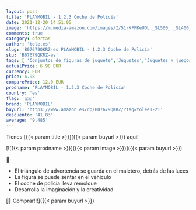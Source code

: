 ```yaml
---
layout: post
title: 'PLAYMOBIL - 1.2.3 Coche de Policía'
date: 2021-12-20 14:51:05
image: 'https://m.media-amazon.com/images/I/51rKFFKeUOL._SL500_._SL400_.jpg'
comments: true
category: ofertas
author: 'tole.es'
slug: 'B07679QKRZ-es PLAYMOBIL - 1.2.3 Coche de Policía'
sku: 'B07679QKRZ-es'
tags: [ 'Conjuntos de figuras de juguete','Juguetes','Juguetes y juegos','Muñecos y figuras','playmobil', ]
actualPrice: 6.98 EUR
currency: EUR
price: 6.98
comparePrice: 12.0 EUR
prodname: 'PLAYMOBIL - 1.2.3 Coche de Policía'
country: 'es'
flag: '🇪🇸'
brand: 'PLAYMOBIL'
buyurl: 'https://www.amazon.es/dp/B07679QKRZ/?tag=tolees-21'
descuento: '41.83'
average: '9.485'
---
```


Tienes [{{< param title >}}]({{< param buyurl >}}) aqui!

[![{{< param prodname >}}]({{< param image >}})]({{< param buyurl >}})

🔎:

- El triángulo de advertencia se guarda en el maletero, detrás de las luces
- La figura se puede sentar en el vehículo
- El coche de policía lleva remolque
- Desarrolla la imaginación y la creatividad

[🛒 Comprar!!!]({{< param buyurl >}})
